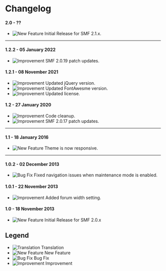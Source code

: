 # Changelog

#### 2.0 - ??
- ![New Feature](https://smftricks.com/assets/changelog/tag--plus.png) Initial Release for SMF 2.1.x.
---
#### 1.2.2 - 05 January 2022
- ![Improvement](https://smftricks.com/assets/changelog/tag--pencil.png) SMF 2.0.19 patch updates.

#### 1.2.1 - 08 November 2021
- ![Improvement](https://smftricks.com/assets/changelog/tag--pencil.png) Updated jQuery version.
- ![Improvement](https://smftricks.com/assets/changelog/tag--pencil.png) Updated FontAwesme version.
- ![Improvement](https://smftricks.com/assets/changelog/tag--pencil.png) Updated license.

#### 1.2 - 27 January 2020
- ![Improvement](https://smftricks.com/assets/changelog/tag--pencil.png) Code cleanup.
- ![Improvement](https://smftricks.com/assets/changelog/tag--pencil.png) SMF 2.0.17 patch updates.
---
#### 1.1 - 18 January 2016
- ![New Feature](https://smftricks.com/assets/changelog/tag--plus.png) Theme is now responsive.
---
#### 1.0.2 - 02 December 2013
- ![Bug Fix](https://smftricks.com/assets/changelog/bug--minus.png) Fixed navigation issues when maintenance mode is enabled.

#### 1.0.1 - 22 November 2013
- ![Improvement](https://smftricks.com/assets/changelog/tag--pencil.png) Added forum width setting.

#### 1.0 - 18 November 2013
- ![New Feature](https://smftricks.com/assets/changelog/tag--plus.png) Initial Release for SMF 2.0.x

## Legend
- ![Translation](https://smftricks.com/assets/changelog/language.png) Translation
- ![New Feature](https://smftricks.com/assets/changelog/tag--plus.png) New Feature
- ![Bug Fix](https://smftricks.com/assets/changelog/bug--minus.png) Bug Fix
- ![Improvement](https://smftricks.com/assets/changelog/tag--pencil.png) Improvement